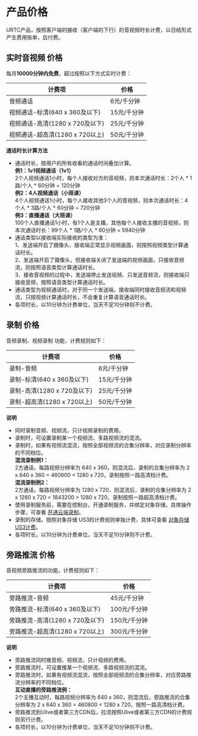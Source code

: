 # 产品价格

URTC产品，按照客户端的接收（客户端的下行）的音视频时长计费，以日结形式产生费用账单，后付费。    

## 实时音视频 价格

每月**10000分钟内免费**，超过按照以下方式实时计费：

|计费项 | 价格 |
| - | - |
|音频通话 | 6元/千分钟  |
|视频通话-标清(640 x 360及以下) | 15元/千分钟  |
|视频通话-高清(1280 x 720及以下)  | 25元/千分钟  |
|视频通话-超高清(1280 x 720以上) | 50元/千分钟  |

**通话时长计算方法**  

 -  通话时长，按用户的所有收看的通话时间叠加计算。  
**例1：1v1视频通话（1v1）**  
    2个人视频通话1小时，每个人接收对方的音视频，则本次通话时长：2个人 * 1路/个人 * 60分钟 = 120分钟   
**例2：4人视频通话（小班课）**  
    4个人视频通话1小时，每个人接收其他3个人的音视频，则本次通话时长：4个人 * 3路/个人 * 60分钟 = 720分钟   
**例3：直播通话（大班课）**      
    100个人直播通话1小时，有1个人是主播，其他每个人接收主播的音视频，则本次通话时长：99个人 * 1路/个人 * 60分钟 = 5940分钟  
 -  通话类型以接收端实际接收的类型为准：   
1、发送端开启了摄像头，接收端正常显示视频画面，则按照视频类型计算通话时长。  
2、发送端开启了摄像头，但接收端关闭了发送端的视频画面，只接收音频流，则按照语音类型计算通话时长。  
3、接收音视频的过程中，发送端停止发送视频、只发送音频流，则接收端只接收音频，按照语音类型计算通话时长。
 -  通话类型为视频通话时，对于同一个发送端，接收端同时接收音频流和视频流，只按视频计算通话时长，不会重复计算语音通话时长。
 -  各项时长，以10分钟为计费单位，当天不足10分钟则不计费。

## 录制 价格

音频录制、视频录制 功能，计费规则如下： 

|计费项                           | 价格                                                                  |
| --------------------------- | ----------------------------------------------------------------------- |
|录制-音频                            | 6元/千分钟                                                              |
|录制-标清(640 x 360及以下)            | 15元/千分钟                                                             |
|录制-高清(1280 x 720及以下)           | 25元/千分钟                                                             |
|录制-超高清(1280 x 720以上)             | 50元/千分钟                                                             |

**说明** 

 -  同时录制音频、视频流，只计视频录制的费用。 
 -  录制时，可设置录制某一个视频流、多路视频流的混流。
 -  录制时，如果有视频流混流，按照全部视频流的合集分辨率，对应录制分辨率的不同档位。    
    **混流录制例1：**    
    2方通话，每路视频分辨率为 640 x 360，则混流后，录制的合集分辨率为 2 x 640 x 360 = 460800 < 1280 x 720，录制按照一路高清档计费。    
    **混流录制例2：**    
    2方通话，每路视频分辨率为 1280 x 720，则混流后，录制的合集分辨率为 2 x 1280 x 720 = 1843200 > 1280 x 720，录制按照一路超高清档计费。
 -  使用录制服务前，需要在控制台，开通录制服务，并绑定对象存储。具体操作步骤，可查看 [开通云端录制](urtc/cloudRecord/index)。
 -  录制的存储，按照对象存储 US3的计费规则单独计费，具体可查看 [对象存储 US3计费](https://docs.ucloud.cn/ufile/bill/new)。
 -  各项时长，以10分钟为计费单位，当天不足10分钟则不计费。
 
## 旁路推流 价格

音视频旁路推流的功能，计费规则如下：

|计费项 | 价格 |
| -| - |
|旁路推流-音频                            | 45元/千分钟                                                              |
|旁路推流-标清(640 x 360及以下)            | 100元/千分钟                                                             |
|旁路推流-高清(1280 x 720及以下)           | 150元/千分钟                                                             |
|旁路推流-超高清(1280 x 720以上)             | 300元/千分钟                                                             |

**说明** 

 -  旁路推流同时推音频、视频流，只计视频的费用。 
 -  旁路推流时，可设置推某一个视频流、多路视频流的混流。
 -  旁路推流时，如果有视频流混流，按照全部视频流的合集分辨率，对应旁路推流分辨率的不同档位。    
    **互动直播的旁路推流例：**    
    2个主播互动时，每路视频分辨率为 640 x 360，则混流后，旁路推流的合集分辨率为 2 x 640 x 360 = 460800  < 1280 x 720，按照一路高清档计费。 
 -  旁路推流到Ulive或者第三方CDN后，拉流按照Ulive或者第三方CDN的计费规则另行计费。
 -  各项时长，以10分钟为计费单位，当天不足10分钟则不计费。
